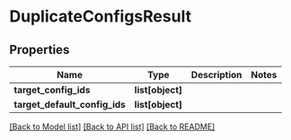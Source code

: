 # DuplicateConfigsResult


## Properties
Name | Type | Description | Notes
------------ | ------------- | ------------- | -------------
**target_config_ids** | **list[object]** |  | 
**target_default_config_ids** | **list[object]** |  | 

[[Back to Model list]](../README.md#documentation-for-models) [[Back to API list]](../README.md#documentation-for-api-endpoints) [[Back to README]](../README.md)


